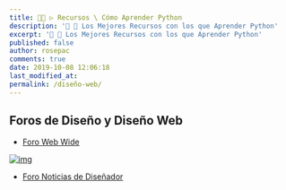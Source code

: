 ```yaml
---
title: 👨‍🚀 ▷ Recursos \ Cómo Aprender Python
description: '🔨 🐍 Los Mejores Recursos con los que Aprender Python'
excerpt: '🔨 🐍 Los Mejores Recursos con los que Aprender Python'
published: false
author: rosepac
comments: true
date: 2019-10-08 12:06:18
last_modified_at: 
permalink: /diseño-web/
---
```


## Foros de Diseño y Diseño Web

* [Foro Web Wide](https://webwide.io/)

[![img](https://i.ibb.co/T0SG9Mf/image.png)](https://i.ibb.co/T0SG9Mf/image.png 'Captura de pantalla del foro Webwide | Ciberninjas')

* [Foro Noticias de Diseñador](https://www.designernews.co/)